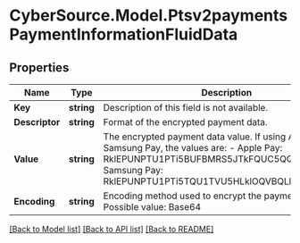 # CyberSource.Model.Ptsv2paymentsPaymentInformationFluidData
## Properties

Name | Type | Description | Notes
------------ | ------------- | ------------- | -------------
**Key** | **string** | Description of this field is not available. | [optional] 
**Descriptor** | **string** | Format of the encrypted payment data. | [optional] 
**Value** | **string** | The encrypted payment data value. If using Apple Pay or Samsung Pay, the values are:   - Apple Pay: RklEPUNPTU1PTi5BUFBMRS5JTkFQUC5QQVlNRU5U   - Samsung Pay: RklEPUNPTU1PTi5TQU1TVU5HLklOQVBQLlBBWU1FTlQ&#x3D;  | [optional] 
**Encoding** | **string** | Encoding method used to encrypt the payment data.  Possible value: Base64  | [optional] 

[[Back to Model list]](../README.md#documentation-for-models) [[Back to API list]](../README.md#documentation-for-api-endpoints) [[Back to README]](../README.md)

